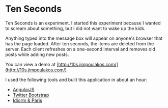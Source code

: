 Ten Seconds
===========

Ten Seconds is an experiment. I started this experiment because I wanted to scream about something, but I did not want to wake up the kids. 

Anything typed into the message box will appear on anyone's browser that has the page loaded. After ten seconds, the items are deleted from the server. Each client refreshes on a one-second interval and removes old posts while adding new posts.

You can view a demo at [http://10s.jimpoulakos.com/](http://10s.jimpoulakos.com/)

I used the following tools and built this application in about an hour:
* [AngularJS](http://angularjs.org/)
* [Twitter Bootstrap](http://getbootstrap.com/)
* [Idiorm & Paris](http://j4mie.github.io/idiormandparis/)

